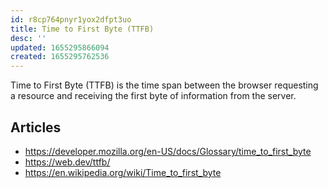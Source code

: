 ```yaml
---
id: r8cp764pnyr1yox2dfpt3uo
title: Time to First Byte (TTFB)
desc: ''
updated: 1655295866094
created: 1655295762536
---
```


Time to First Byte (TTFB) is the time span between the browser
requesting a resource and receiving the first byte of information from the server.

## Articles

- https://developer.mozilla.org/en-US/docs/Glossary/time_to_first_byte
- https://web.dev/ttfb/
- https://en.wikipedia.org/wiki/Time_to_first_byte
